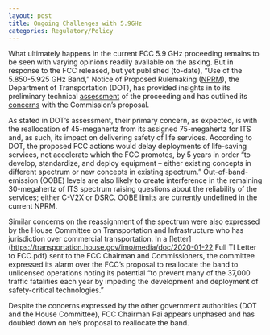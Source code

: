 ```yaml
---
layout: post
title: Ongoing Challenges with 5.9GHz
categories: Regulatory/Policy
---
```


What ultimately happens in the current FCC 5.9 GHz proceeding remains to be seen with varying opinions readily available on the asking.  But in response to the FCC released, but yet published (to-date), “Use of the 5.850-5.925 GHz Band,” Notice of Proposed Rulemaking ([NPRM](https://docs.fcc.gov/public/attachments/FCC-19-129A1.pdf)), the Department of Transportation (DOT), has provided insights in to its preliminary technical [assessment](https://www.transportation.gov/sites/dot.gov/files/docs/research-and-technology/360181/oobe-energy-59-safety-band-final-120619.pdf) of the proceeding and has outlined its [concerns](https://www.transportation.gov/sites/dot.gov/files/docs/research-and-technology/359811/preliminary-technical-assessment-fcc-59-ghz-nprm-05dec2019-final.pdf) with the Commission’s proposal.   

As stated in DOT’s assessment, their primary concern, as expected, is with the reallocation of 45-megahertz from its assigned 75-megahertz for ITS and, as such, its impact on delivering safety of life services.  According to DOT, the proposed FCC actions would delay deployments of life-saving services, not accelerate which the FCC promotes, by 5 years in order “to develop, standardize, and deploy equipment – either existing concepts in different spectrum or new concepts in existing spectrum.”  Out-of-band-emission (OOBE) levels are also likely to create interference in the remaining 30-megahertz of ITS spectrum raising questions about the reliability of the services; either C-V2X or DSRC.  OOBE limits are currently undefined in the current NPRM.

Similar concerns on the reassignment of the spectrum were also expressed by the House Committee on Transportation and Infrastructure who has jurisdiction over commercial transportation. In a [letter](https://transportation.house.gov/imo/media/doc/2020-01-22 Full TI Letter to FCC.pdf) sent to the FCC Chairman and Commissioners, the committee expressed its alarm over the FCC’s proposal to reallocate the band to unlicensed operations noting its potential “to prevent many of the 37,000 traffic fatalities each year by impeding the development and deployment of safety-critical technologies.”  

Despite the concerns expressed by the other government authorities (DOT and the House Committee), FCC Chairman Pai appears unphased and has doubled down on he’s proposal to reallocate the band.
